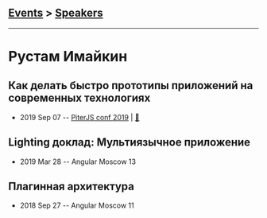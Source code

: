 ## [Events](../README.md) > [Speakers](../speakers.md)
---

# Рустам Имайкин

## Как делать быстро прототипы приложений на современных технологиях
- 2019 Sep 07 -- [PiterJS conf 2019](https://youtu.be/RFSNCbVlM2E)  | [:notebook:](https://fs.piterjs.org/events/conf2019/imaykin.pdf)  
## Lighting доклад: Мультиязычное приложение
- 2019 Mar 28 -- Angular Moscow 13    
## Плагинная архитектура
- 2018 Sep 27 -- Angular Moscow 11    

